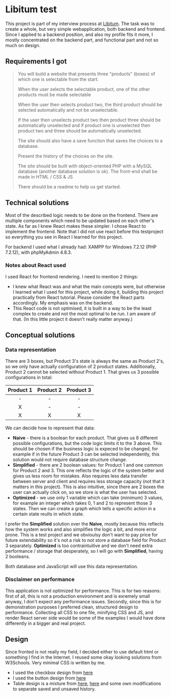 # Libitum test

This project is part of my interview process at [Libitum](https://libitum.com/). The task was to create a whole, but very simple webapplication, both backend and frontend. Since I applied to a backend position, and also my profile fits it more, I mostly concentrated on the backend part, and functional part and not so much on design.

## Requirements I got

> You will build a website that presents three "products" (boxes) of which one is selectable from the start.
> 
> When the user selects the selectable product, one of the other products must be made selectable
> 
> When the user then selects product two, the third product should be selected automatically and not be unselectable.
> 
> If the user then unselects product two then product three should be automatically unselected and if product one is unselected then product two and three should be automatically unselected.
> 
> The site should also have a save function that saves the choices to a database.
> 
> Present the history of the choices on the site.
> 
> The site should be built with object-oriented PHP with a MySQL database (another database solution is ok). The front-end shall be made in HTML / CSS & JS
> 
> There should be a readme to help us get started.

## Technical solutions

Most of the described logic needs to be done on the frontend. There are multiple components which need to be updated based on each other's state. As far as I knew React makes these simpler. I chose React to implement the frontend. Note that I did not use react before this testproject so everything you see in React I learned for this project.

For backend I used what I already had: XAMPP for Windows 7.2.12 (PHP 7.2.12), with phpMyAdmin 4.8.3.

### Notes about React used

I used React for frontend rendering. I need to mention 2 things:

* I knew what React was and what the main concepts were, but otherwise I learned what I used for this project, while doing it, building this project practically from React tutorial. Please consider the React parts accordingly. My emphasis was on the backend.
* This React code is not optimised, it is built in a way to be the least complex to create and not the most optimal to be run. I am aware of that. (In this little project it doesn't really matter anyway.)

## Conceptual solutions

### Data representation

There are 3 boxes, but Product 3's state is always the same as Product 2's, so we only have actually configuration of 2 product states. Additionally, Product 2 cannot be selected without Product 1. That gives us 3 possible configurations in total:

| Product 1 | Product 2 | Product 3 |
| :-------: | :-------: | :-------: |
|     -     |     -     |     -     |
|     X     |     -     |     -     |
|     X     |     X     |     X     |

We can decide how to represent that data:

* **Naive** - there is a boolean for each product. That gives us 8 different possible configurations, but the code logic limits it to the 3 above. This should be chosen if the business logic is expeced to be changed, for example if in the future Product 3 can be selected independently, this solution would not require database structure change.
* **Simplified** - there are 2 boolean values: for Product 1 and one common for Product 2 and 3. This one reflects the logic of the system better and gives us less room for mistakes. Also requires less data transfer between server and client and requires less storage capacity (not that it matters in this project). This is also intuitive, since there are 2 boxes the user can actually click on, so we store is what the user has selected.
* **Optimized** - we use only 1 variable which can take (minimum) 3 values, for example an integer which takes 0, 1 and 2 to represent those 3 states. Then we can create a graph which tells a specific action in a certain state reults in which state.

I prefer the **Simplified** solution over the **Naive**, mostly because this reflects how the system works and also simplifies the logic a bit, and more error prone. This is a test project and we obvioulsy don't want to pay price for future extendability so it's not a risk to not store a database field for Product 3 separately. **Optimized** is too contraintuitive and we don't need extra performance / storage that desperately, so I will go with **Simplified**, having 2 booleans.

Both database and JavaScript will use this data representation.

### Disclaimer on performance

This application is not optimized for performance. This is for two reasons: first of all, this is not a production environment and is exremely small anyway, I don't expect any performance issues. Secondly, since this is for demonstration purposes I preferred clean, structured design to performance. Collecting all CSS to one file, minifying CSS and JS, and render React server side would be some of the examples I would have done differently in a bigger and real project.


## Design

Since fronted is not really my field, I decided either to use default html or something I find in the Internet. I reused some okay looking solutions from W3Schools. Very minimal CSS is written by me.

* I used the checkbox design from [here](https://www.w3schools.com/howto/howto_css_custom_checkbox.asp)
* I used the button design from [here](https://www.w3schools.com/howto/howto_css_alert_buttons.asp)
* Table design is a mixture from [here](https://www.w3schools.com/howto/howto_css_comparison_table.asp), [here](https://www.w3schools.com/css/css_table.asp) and some own modifications to separate saved and unsaved history.